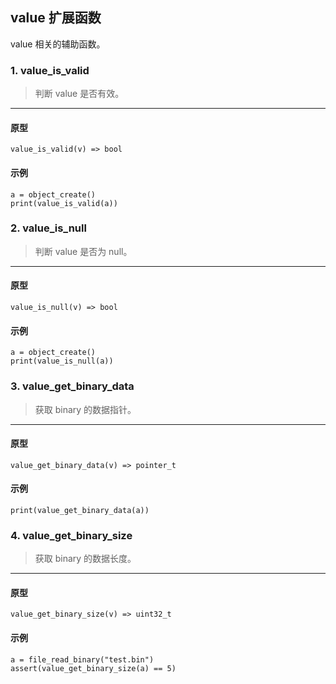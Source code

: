 
## value 扩展函数

value 相关的辅助函数。

### 1. value_is_valid

> 判断 value 是否有效。
----------------------------

#### 原型

```
value_is_valid(v) => bool
```

#### 示例

```
a = object_create()
print(value_is_valid(a))
```

### 2. value_is_null

> 判断 value 是否为 null。
----------------------------

#### 原型

```
value_is_null(v) => bool
```

#### 示例

```
a = object_create()
print(value_is_null(a))
```

### 3. value_get_binary_data

> 获取 binary 的数据指针。
----------------------------

#### 原型

```
value_get_binary_data(v) => pointer_t
```

#### 示例

```
print(value_get_binary_data(a))
```

### 4. value_get_binary_size

> 获取 binary 的数据长度。
----------------------------

#### 原型

```
value_get_binary_size(v) => uint32_t
```

#### 示例

```
a = file_read_binary("test.bin")
assert(value_get_binary_size(a) == 5)
```
